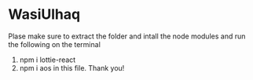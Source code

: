 # WasiUlhaq

Plase make sure to extract the folder and intall the node modules and run the following on the terminal 
1) npm i lottie-react 
2) npm i aos
in this file. Thank you!
